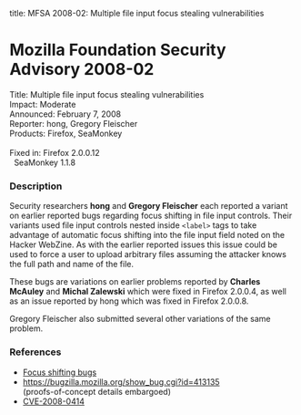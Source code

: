 title: MFSA 2008-02: Multiple file input focus stealing vulnerabilities

<h1>Mozilla Foundation Security Advisory 2008-02</h1>

<p>
<span class="label">Title:</span>      Multiple file input focus stealing vulnerabilities<br/>
<span class="label">Impact:</span>     Moderate<br/>
<span class="label">Announced:</span>  February 7, 2008<br/>
<span class="label">Reporter:</span>   hong, Gregory Fleischer<br/>
<span class="label">Products:</span>   Firefox, SeaMonkey<br/>
<br/>
<span class="label">Fixed in:</span>   Firefox 2.0.0.12<br/>
<span class="label">&#160;</span>      SeaMonkey 1.1.8
</p>


<h3>Description</h3>

<p>Security researchers <strong>hong</strong> and <strong>Gregory
Fleischer</strong> each reported a variant on earlier reported bugs
regarding focus shifting in file input controls. Their variants
used file input controls nested inside <code>&lt;label&gt;</code> tags
to take advantage of automatic focus shifting into the file input field
noted on the Hacker WebZine. As with the earlier reported issues
this issue could be used to force a user to upload arbitrary files
assuming the attacker knows the full path and name of the file.</p>

<p>These bugs are variations on earlier problems reported by
<strong>Charles McAuley</strong> and <strong>Michal Zalewski</strong>
which were fixed in Firefox 2.0.0.4, as well as an issue reported by
hong which was fixed in Firefox 2.0.0.8.</p>

<p>Gregory Fleischer also submitted several other variations of
the same problem.</p>

<h3>References</h3>

<ul>
  <li><a href="https://bugzilla.mozilla.org/buglist.cgi?bug_id=404451,408034,404391,405299">Focus shifting bugs</a></li>

  <li><a href="https://bugzilla.mozilla.org/show_bug.cgi?id=413135">
  https://bugzilla.mozilla.org/show_bug.cgi?id=413135</a><br/>
  (proofs-of-concept details embargoed)</li>

  <li><a class="ex-ref" href="http://cve.mitre.org/cgi-bin/cvename.cgi?name=CVE-2008-0414">CVE-2008-0414</a></li>

</ul>



